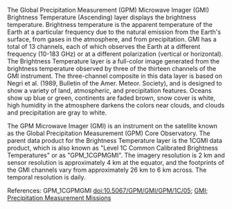 The Global Precipitation Measurement (GPM) Microwave Imager (GMI) Brightness Temperature (Ascending) layer displays the brightness temperature. Brightness temperature is the apparent temperature of the Earth at a particular frequency due to the natural emission from the Earth's surface, from gases in the atmosphere, and from precipitation. GMI has a total of 13 channels, each of which observes the Earth at a different frequency (10-183 GHz) or at a different polarization (vertical or horizontal). The Brightness Temperature layer is a full-color image generated from the brightness temperature observed by three of the thirteen channels of the GMI instrument. The three-channel composite in this data layer is based on Negri et al. (1989, Bulletin of the Amer. Meteor. Society), and is designed to show a variety of land, atmospheric, and precipitation features. Oceans show up blue or green, continents are faded brown, snow cover is white, high humidity in the atmosphere darkens the colors near clouds, and clouds and precipitation are gray to white.

The GPM Microwave Imager (GMI) is an instrument on the satellite known as the Global Precipitation Measurement (GPM) Core Observatory. The parent data product for the Brightness Temperature layer is the 1CGMI data product, which is also known as "Level 1C Common Calibrated Brightness Temperatures" or as "GPM_1CGPMGMI". The imagery resolution is 2 km and sensor resolution is approximately 4 km at the equator, and the footprints of the GMI channels vary from approximately 26 km to 6 km across. The temporal resolution is daily.

References: GPM_1CGPMGMI [doi:10.5067/GPM/GMI/GPM/1C/05](https://doi.org/10.5067/GPM/GMI/GPM/1C/05); [GMI](https://gpm.nasa.gov/gpm/flight-project/gmi); [Precipitation Measurement Missions](https://pps.gsfc.nasa.gov)
